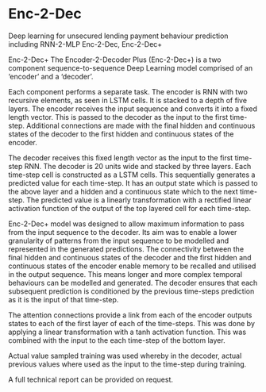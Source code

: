 # Enc-2-Dec
Deep learning for unsecured lending payment behaviour prediction including RNN-2-MLP Enc-2-Dec, Enc-2-Dec+

Enc-2-Dec+
The Encoder-2-Decoder Plus (Enc-2-Dec+) is a two component sequence-to-sequence Deep Learning model comprised of an ‘encoder’ and a ‘decoder’.

Each component performs a separate task. The encoder is RNN with two recursive elements, as seen in LSTM cells. It is stacked to a depth of five layers. The encoder receives the input sequence and converts it into a fixed length vector. This is passed to the decoder as the input to the first time-step. Additional connections are made with the final hidden and continuous states of the decoder to the first hidden and continuous states of the encoder.

The decoder receives this fixed length vector as the input to the first time-step RNN. The decoder is 20 units wide and stacked by three layers. Each time-step cell is constructed as a LSTM cells. This sequentially generates a predicted value for each time-step. It has an output state which is passed to the above layer and a hidden and a continuous state which to the next time-step. The predicted value is a linearly transformation with a rectified linear activation function of the output of the top layered cell for each time-step.

Enc-2-Dec+ model was designed to allow maximum information to pass from the input sequence to the decoder. Its aim was to enable a lower granularity of patterns from the input sequence to be modelled and represented in the generated predictions. The connectivity between the final hidden and continuous states of the decoder and the first hidden and continuous states of the encoder enable memory to be recalled and utilised in the output sequence. This means longer and more complex temporal behaviours can be modelled and generated. The decoder ensures that each subsequent prediction is conditioned by the previous time-steps prediction as it is the input of that time-step.

The attention connections provide a link from each of the encoder outputs states to each of the first layer of each of the time-steps. This was done by applying a linear transformation with a tanh activation function. This was combined with the input to the each time-step of the bottom layer.

Actual value sampled training was used whereby in the decoder, actual previous values where used as the input to the time-step during training.

A full technical report can be provided on request.
